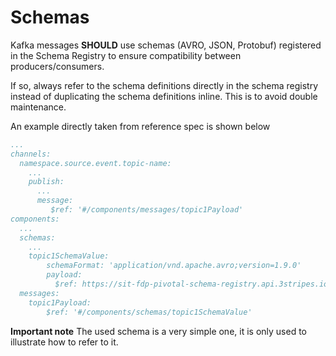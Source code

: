 # Schemas

Kafka messages **SHOULD** use schemas (AVRO, JSON, Protobuf) registered in the Schema Registry to ensure compatibility between producers/consumers.

If so, always refer to the schema definitions directly in the schema registry instead of duplicating the schema definitions inline. This is to avoid double maintenance.&#x20;

An example directly taken from reference spec is shown below

```yaml
...
channels:
  namespace.source.event.topic-name:
    ...
    publish:
      ...
      message:
         $ref: '#/components/messages/topic1Payload'
components:
  ...
  schemas: 
    ...
    topic1SchemaValue:
        schemaFormat: 'application/vnd.apache.avro;version=1.9.0'
        payload:
          $ref: https://sit-fdp-pivotal-schema-registry.api.3stripes.io/subjects/pea_fd_fdp.sample.test-value/versions/latest/schema 
  messages:
    topic1Payload:
        $ref: '#/components/schemas/topic1SchemaValue'
```

**Important note** The used schema is a very simple one, it is only used to illustrate how to refer to it.

